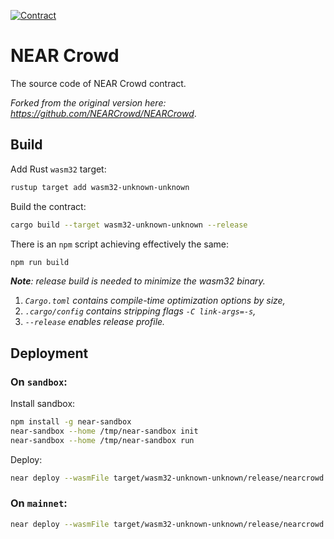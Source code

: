 [![Contract](https://github.com/binary-star-near/nearcrowd-contract/actions/workflows/main.yml/badge.svg?event=push)](https://github.com/binary-star-near/nearcrowd-contract)

# NEAR Crowd

The source code of NEAR Crowd contract.

_Forked from the original version here: https://github.com/NEARCrowd/NEARCrowd_.

## Build

Add Rust `wasm32` target:
```bash
rustup target add wasm32-unknown-unknown
```
Build the contract:

```bash
cargo build --target wasm32-unknown-unknown --release
```

There is an `npm` script achieving effectively the same:

```bash
npm run build
```

_**Note**: release build is needed to minimize the wasm32 binary._
1. _`Cargo.toml` contains compile-time optimization options by size,_
2. _`.cargo/config` contains stripping flags `-C link-args=-s`,_
3. _`--release` enables release profile._

## Deployment

### On `sandbox`:

Install sandbox:

```bash
npm install -g near-sandbox
near-sandbox --home /tmp/near-sandbox init
near-sandbox --home /tmp/near-sandbox run
```

Deploy:

```bash
near deploy --wasmFile target/wasm32-unknown-unknown/release/nearcrowd.wasm --initFunction new --initArgs '{}' --accountId test.near --networkId sandbox --nodeUrl http://0.0.0.0:3030
```

### On `mainnet`:

```bash
near deploy --wasmFile target/wasm32-unknown-unknown/release/nearcrowd.wasm --initFunction new --initArgs '{}' --accountId=app.nearcrowd.near --networkId=mainnet --nodeUrl=https://rpc.mainnet.near.org

```
